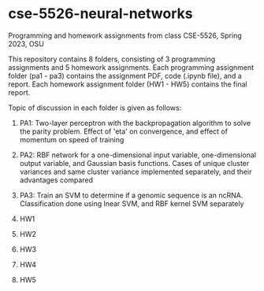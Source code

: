 # cse-5526-neural-networks
Programming and homework assignments from class CSE-5526, Spring 2023, OSU

This repository contains 8 folders, consisting of 3 programming assignments and 5 homework assignments. Each programming assignment folder (pa1 - pa3) contains the assignment PDF, code (.ipynb file), and a report. Each homework assignment folder (HW1 - HW5) contains the final report.

Topic of discussion in each folder is given as follows:

1. PA1: Two-layer perceptron with the backpropagation algorithm to solve the parity problem. Effect of 'eta' on convergence, and effect of momentum on speed of training

2. PA2: RBF network for a one-dimensional input variable, one-dimensional output variable, and Gaussian basis functions. Cases of unique cluster variances and same cluster variance implemented separately, and their advantages compared

3. PA3: Train an SVM to determine if a genomic sequence is an ncRNA. Classification done using lnear SVM, and RBF kernel SVM separately

4. HW1

5. HW2

6. HW3

7. HW4

8. HW5
